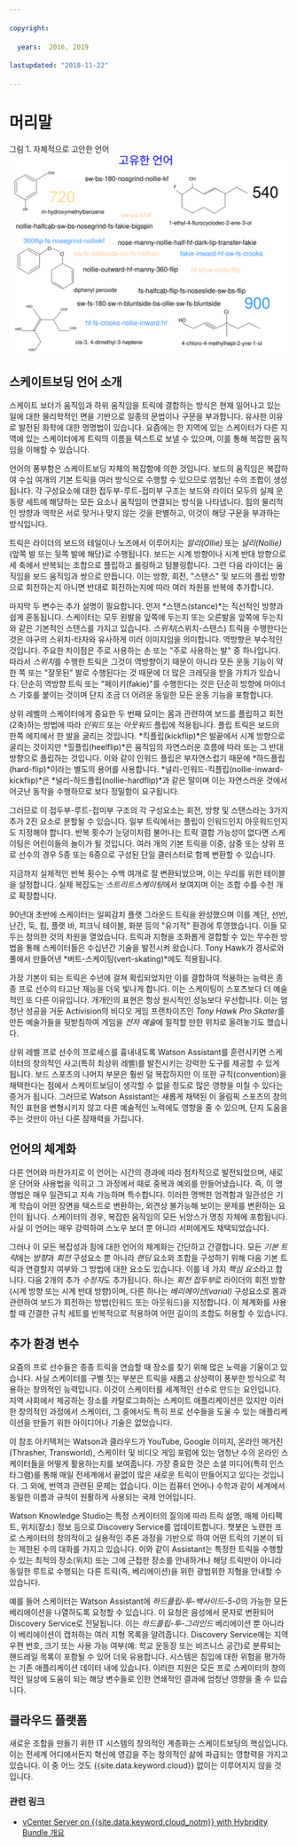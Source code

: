 ```yaml
---

copyright:

  years:  2016, 2019

lastupdated: "2018-11-22"

---
```


# 머리말

그림 1. 자체적으로 고안한 언어
![자체적으로 고안한 언어](vcscar-alood.svg)

## 스케이트보딩 언어 소개

스케이트 보더가 움직임과 하위 움직임을 트릭에 결합하는 방식은 현재 일어나고 있는 일에 대한 물리학적인 면을 기반으로 일종의 문법이나 구문을 부과합니다. 유사한 이유로 발전된 화학에 대한 명명법이 있습니다. 요즘에는 한 지역에 있는 스케이터가 다른 지역에 있는 스케이터에게 트릭의 이름을 텍스트로 보낼 수 있으며, 이를 통해 복잡한 움직임을 이해할 수 있습니다.

언어의 풍부함은 스케이트보딩 자체의 복잡함에 의한 것입니다. 보드의 움직임은 복잡하여 수십 여개의 기본 트릭을 여러 방식으로 수행할 수 있으므로 엄청난 수의 조합이 생성됩니다. 각 구성요소에 대한 접두부-루트-접미부 구조는 보드와 라이더 모두의 실제 운동량 세트에 해당하는 모든 요소나 움직임이 연결되는 방식을 나타냅니다. 힘의 물리적인 방향과 역학은 서로 맞거나 맞지 않는 것을 판별하고, 이것이 해당 구문을 부과하는 방식입니다.

트릭은 라이더의 보드의 테일이나 노즈에서 이루어지는 *알리(Ollie)* 또는
*널리(Nollie)*(앞쪽 발 또는 뒷쪽 발에 해당)로 수행됩니다. 보드는 시계 방향이나 시계 반대 방향으로 세 축에서 반복되는 조합으로 플립하고 롤링하고 텀블링합니다. 그런 다음 라이더는 움직임을 보드 움직임과 쌍으로 만듭니다. 이는 방향, 회전, "스탠스" 및 보드의 플립 방향으로 회전하는지 아니면 반대로 회전하는지에 따라 여러 차원을 반복에 추가합니다.

마지막 두 변수는 추가 설명이 필요합니다. 먼저
*스탠스(stance)*는 직선적인 방향과 쉽게 혼동됩니다. 스케이터는 모두
왼발을 앞쪽에 두는지 또는 오른발을 앞쪽에 두는지와 같은 기본적인 스탠스를 가지고 있습니다.
*스위치*(스위치-스탠스) 트릭을 수행한다는 것은 야구의 스위치-타자와 유사하게 미러 이미지임을 의미합니다. 역방향은 부수적인 것입니다. 주요한 차이점은 주로 사용하는 손 또는 "주로 사용하는 발" 중 하나입니다.  따라서
*스위치*를 수행한 트릭은 그것이 역방향이기 때문이 아니라 모든 운동 기능이 약한 쪽 또는
"잘못된" 발로 수행된다는 것 때문에 더 많은 크레딧을 받을 가치가 있습니다. 단순히 역방향 트릭 또는 "페이키(fakie)"를 수행한다는 것은
단순히 방향에 마이너스 기호를 붙이는 것이며 단지 조금 더 어려운 동일한 모든 운동 기능을 포함합니다.

상위 레벨의 스케이터에게 중요한 두 번째 묘미는 몸과 관련하여 보드를 플립하고 회전(2축)하는 방법에 따라
*인워드* 또는 *아웃워드* 플립에 적용됩니다. 플립 트릭은
보드의 한쪽 에지에서 한 발을 굴리는 것입니다.
*킥플립(kickflip)*은 발끝에서 시계 방향으로 굴리는 것이지만 *힐플립(heelflip)*은
움직임의 자연스러운 흐름에 따라 또는 그 반대 방향으로 플립하는 것입니다. 이와 같이 인워드 플립은 부자연스럽기 때문에
*하드플립(hard-flip)*이라는 별도의 용어를 사용합니다. 
*널리-인워드-킥플립(nollie-inward-kickflip)*은 *널리-하드플립(nollie-hardflip)*과 같은 말이며
이는 자연스러운 것에서 어긋난 동작을 수행하므로 보다 정밀함이 요구됩니다.

그러므로 이 접두부-루트-접미부 구조의 각 구성요소는
회전, 방향 및 스탠스라는 3가지 추가 2진 요소로 분할될 수 있습니다.
일부 트릭에서는 플립이 인워드인지 아웃워드인지도 지정해야 합니다. 반복 횟수가 눈덩이처럼 불어나는 트릭 결합 가능성이 없다면 스케이팅은 어린이들의 놀이가 될 것입니다. 여러 개의 기본 트릭을 이중, 삼중 또는 상위 프로 선수의 경우 5중 또는 6중으로 구성된 단일 클러스터로 함께 변환할 수 있습니다.

지금까지 실제적인 반복 횟수는 수백 여개로 잘 변환되었으며, 이는 우리를 위한 테이블을 설정합니다.
실제 복잡도는 *스트리트스케이팅*에서 보여지며 이는 조합 수를 수천 개로 확장합니다.

90년대 초반에 스케이터는 일찌감치 플랫 그라운드 트릭을 완성했으며
이를 계단, 선반, 난간, 둑, 힙, 플랫 바, 피크닉 테이블, 화분 등의 "유기적" 환경에 투영했습니다.
이들 모두는 정의한 것의 차원을 열었습니다. 트릭과 지형을 조화롭게 결합할 수 있는 무수한 방법을 통해 스케이터들은 수십년간 기술을 발전시켜 왔습니다. Tony Hawk가 경사로와 풀에서 만들어낸 *버트-스케이팅(vert-skating)*에도 적용됩니다.

가장 기본이 되는 트릭은 수년에 걸쳐 확립되었지만
이를 결합하여 적용하는 능력은 종종 프로 선수의 타고난 재능을 더욱 빛나게 합니다. 이는 스케이팅이 스포츠보다 더 예술적인 또 다른 이유입니다. 개개인의 표현은 항상 원시적인 성능보다 우선합니다. 이는 엄청난 성공을 거둔 Activision의 비디오 게임 프랜차이즈인
*Tony Hawk Pro Skater*를 만든 예술가들을 뒷받침하여
게임을 *전자 예술*에 필적할 만한 위치로 올려놓기도 했습니다.

상위 레벨 프로 선수의 프로세스를 흉내내도록 Watson Assistant를 훈련시키면
스케이터의 창의적인 사고(특히 최상위 레벨)를 발전시키는 강력한 도구를 제공할 수 있게 됩니다. 보드 스포츠의 나머지 부분은 훨씬 덜 복잡하지만 이 또한 규칙(convention)을 채택한다는 점에서
스케이트보딩이 생각할 수 없을 정도로 많은 영향을 미칠 수 있다는 증거가 됩니다. 그러므로 Watson Assistant는 새롭게 채택된 이 올림픽 스포츠의
창의적인 표현을 변형시키지 않고 다른 예술적인 노력에도 영향을 줄 수 있으며,
단지 도움을 주는 것만이 아닌 다른 잠재력을 가집니다.

## 언어의 체계화

다른 언어와 마찬가지로 이 언어는 시간의 경과에 따라 점차적으로 발전되었으며, 새로운 단어와 사용법을 익히고
그 과정에서 때로 중복과 예외를 만들어냈습니다. 즉, 이 명명법은 매우 일관되고 지속 가능하며 특수합니다. 이러한 명백한 엄격함과 일관성은 기계 학습이 어떤 장면을 텍스트로 변환하는,
외견상 불가능해 보이는 문제를 변환하는 요인이 됩니다. 스케이터의 경우, 복잡한 움직임의 모든 뉘앙스가 명칭 자체에 포함됩니다. 사실 이 언어는 매우 강력하여 스노우 보더 뿐 아니라 서퍼에게도 채택되었습니다.

그러나 이 모든 복잡성과 힘에 대한 언어의 체계화는 간단하고 간결합니다. 모든 *기본 트릭*에는 *방향*과
*회전* 구성요소 뿐 아니라 *랜딩* 요소와
조합을 구성하기 위해 다음 기본 트릭과 연결할지 여부와 그 방법에 대한 요소도 있습니다.
이를 네 가지 *핵심 요소*라고 합니다. 다음 2개의 추가 *수정자*도 추가됩니다.
하나는 *회전 접두부*로 라이더의 회전 방향(시계 방향 또는 시계 반대 방향)이며,
다른 하나는 *베리에이션(varial)* 구성요소로 몸과 관련하여 보드가 회전하는 방법(인워드 또는 아웃워드)을 지정합니다. 이 체계화를 사용할 때 간결한 규칙 세트를 반복적으로 적용하여
어떤 길이의 조합도 허용할 수 있습니다.

## 추가 환경 변수

요즘의 프로 선수들은 종종 트릭을 연습할 때 장소를 찾기 위해 많은 노력을 기울이고 있습니다. 사실 스케이터를 구별 짓는 부분은 트릭을 새롭고 상상력이 풍부한 방식으로 적용하는 창의적인 능력입니다. 이것이 스케이터를 세계적인 선수로 만드는 요인입니다. 지역 사회에서 제공하는 장소를 카탈로그화하는 스케이트 애플리케이션은 있지만
이러한 창의적인 과정에서 스케이터, 그 중에서도 특히 프로 선수들을 도울 수 있는 애플리케이션을 만들기 위한 아이디어나 기술은 없었습니다.

이 참조 아키텍처는 Watson과 클라우드가 YouTube, Google 이미지,
온라인 매거진(Thrasher, Transworld), 스케이터 및 비디오 게임 포럼에 있는
엄청난 수의 온라인 스케이터들을 어떻게 활용하는지를 보여줍니다.
가장 중요한 것은 소셜 미디어(특히 인스타그램)를 통해 매일 전세계에서 끝없이 많은 새로운 트릭이 만들어지고 있다는 것입니다. 그 외에, 번역과 관련된 문제는 없습니다. 이는 컴퓨터 언어나 수학과 같이 세계에서 동일한 이름과 규칙이
원활하게 사용되는 국제 언어입니다.

Watson Knowledge Studio는 특정 스케이터의 질의에 따라 트릭 설명, 매체 아티팩트, 위치(장소) 정보 등으로 Discovery Service를 업데이트합니다. 챗봇은 노련한 프로 스케이터의 창의적이고 실용적인 추론 과정을 기반으로 하여
어떤 트릭의 기본이 되는 제한된 수의 대화를 가지고 있습니다. 이와 같이 Assistant는 특정한 트릭을 수행할 수 있는 최적의 장소(위치) 또는 그에 근접한 장소를 안내하거나
해당 트릭만이 아니라 동일한 루트로 수행되는 다른 트릭(즉, 베리에이션)을 위한 광범위한 지형을 안내할 수 있습니다.

예를 들어 스케이터는 Watson Assistant에
*하드플립-투-백사이드-5-0*의 가능한 모든 베리에이션을 나열하도록 요청할 수 있습니다. 이 요청은
음성에서 문자로 변환되어 Discovery Service로 전달됩니다. 이는
*하드플립-투-그라인드* 베리에이션 뿐 아니라 이 베리에이션이 캡처하는 여러 지형 목록을 알려줍니다.
Discovery Service에는 지역 우편 번호, 크기 또는 사용 가능 여부(예: 학교 운동장 또는 비즈니스 공간)로 분류되는 핸드레일 목록이 포함될 수 있어 더욱 유용합니다. 시스템은 침입에 대한 위험을 평가하는 기존 애플리케이션 데이터 내에 있습니다. 이러한 지원은 모든 프로 스케이터의 창의적인 일상에 도움이 되는 해당 변수들로 인한 연쇄적인 결과에 엄청난 영향을 줄 수 있습니다.

## 클라우드 플랫폼

새로운 조합을 만들기 위한 IT 시스템의 창의적인 계층화는 스케이트보딩의 핵심입니다. 이는 전세계 어디에서든지 혁신에 영감을 주는 창의적인 삶에 파급되는 영향력을 가지고 있습니다.
이 중 어느 것도 {{site.data.keyword.cloud}} 없이는 이루어지지 않을 것입니다.

### 관련 링크

* [vCenter Server on {{site.data.keyword.cloud_notm}} with Hybridity Bundle 개요](../vcs/vcs-hybridity-intro.html)
